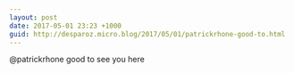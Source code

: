 ```yaml
---
layout: post
date: 2017-05-01 23:23 +1000
guid: http://desparoz.micro.blog/2017/05/01/patrickrhone-good-to.html
---
```

@patrickrhone good to see you here
